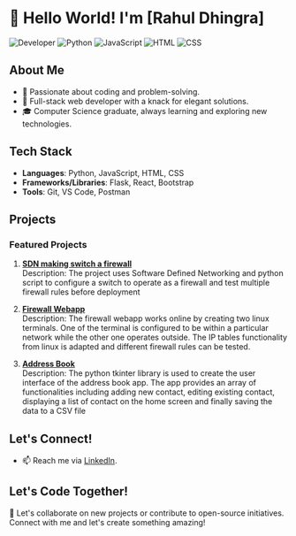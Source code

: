 # 👋 Hello World! I'm [Rahul Dhingra]

![Developer](https://img.shields.io/badge/Developer-Full%20Stack-brightgreen)
![Python](https://img.shields.io/badge/Python-Expert-blue)
![JavaScript](https://img.shields.io/badge/JavaScript-Ninja-yellow)
![HTML](https://img.shields.io/badge/HTML-5-orange)
![CSS](https://img.shields.io/badge/CSS-3-blueviolet)

## About Me

- 🌟 Passionate about coding and problem-solving.
- 🚀 Full-stack web developer with a knack for elegant solutions.
- 🎓 Computer Science graduate, always learning and exploring new technologies.

## Tech Stack

- **Languages**: Python, JavaScript, HTML, CSS
- **Frameworks/Libraries**: Flask, React, Bootstrap
- **Tools**: Git, VS Code, Postman

## Projects

### Featured Projects

1. **[SDN making switch a firewall]((https://github.com/dhingra30/SDN_Switch_Firewall_Python-VMware-Wireshark))**  
   Description: The project uses Software Defined Networking and python script to configure a switch to operate as a firewall and test multiple firewall rules before deployment

2. **[Firewall Webapp](https://github.com/dhingra30/Online_firewall_Webapp_Node.js-HTML-CSS-JS)**  
   Description: The firewall webapp works online by creating two linux terminals. One of the terminal is configured to be within a particular network while the other one operates outside. The IP tables functionality from linux is adapted and different firewall rules can be tested.

3. **[Address Book](https://github.com/dhingra30/Address-Book-App)**  
   Description: The python tkinter library is used to create the user interface of the address book app. The app provides an array of functionalities including adding new contact, editing existing contact, displaying a list of contact on the home screen and finally saving the data to a CSV file

## Let's Connect!

- 📫 Reach me via [LinkedIn](https://www.linkedin.com/in/rahul-dhingra-193389102/).

## Let's Code Together!

🚀 Let's collaborate on new projects or contribute to open-source initiatives. Connect with me and let's create something amazing!

